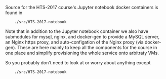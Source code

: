 Source for the HTS-2017 course's Jupyter notebook docker 
containers is found in

```
    ./src/HTS-2017-notebook
```

Note that in addition to the Jupyter notebook container we
also have submodules for mysql, nginx, and docker-gen to
provide a MySQL server, an Nginx https proxy, and auto-configation
of the Nginx proxy (via docker-gen). These are here mainly to 
keep all the components for the course in one place and simplify
provisioning the whole service onto arbitraty VMs.

So you probably don't need to look at or worry about anything except

```
    ./src/HTS-2017-notebook
```

